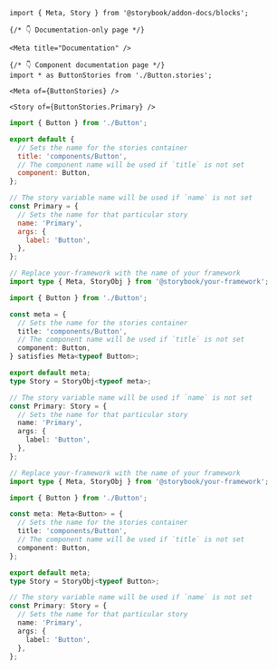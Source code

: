 <!-- prettier-ignore -->
```mdx filename="src/components/Button/Button.mdx" renderer="common" language="mdx"
import { Meta, Story } from '@storybook/addon-docs/blocks';

{/* 👇 Documentation-only page */}

<Meta title="Documentation" />

{/* 👇 Component documentation page */}
import * as ButtonStories from './Button.stories';

<Meta of={ButtonStories} />

<Story of={ButtonStories.Primary} />
```

```js filename="src/components/Button/Button.stories.js|jsx" renderer="common" language="js"
import { Button } from './Button';

export default {
  // Sets the name for the stories container
  title: 'components/Button',
  // The component name will be used if `title` is not set
  component: Button,
};

// The story variable name will be used if `name` is not set
const Primary = {
  // Sets the name for that particular story
  name: 'Primary',
  args: {
    label: 'Button',
  },
};
```

```ts filename="src/components/Button/Button.stories.ts|tsx" renderer="common" language="ts-4-9"
// Replace your-framework with the name of your framework
import type { Meta, StoryObj } from '@storybook/your-framework';

import { Button } from './Button';

const meta = {
  // Sets the name for the stories container
  title: 'components/Button',
  // The component name will be used if `title` is not set
  component: Button,
} satisfies Meta<typeof Button>;

export default meta;
type Story = StoryObj<typeof meta>;

// The story variable name will be used if `name` is not set
const Primary: Story = {
  // Sets the name for that particular story
  name: 'Primary',
  args: {
    label: 'Button',
  },
};
```

```ts filename="src/components/Button/Button.stories.ts|tsx" renderer="common" language="ts"
// Replace your-framework with the name of your framework
import type { Meta, StoryObj } from '@storybook/your-framework';

import { Button } from './Button';

const meta: Meta<Button> = {
  // Sets the name for the stories container
  title: 'components/Button',
  // The component name will be used if `title` is not set
  component: Button,
};

export default meta;
type Story = StoryObj<typeof Button>;

// The story variable name will be used if `name` is not set
const Primary: Story = {
  // Sets the name for that particular story
  name: 'Primary',
  args: {
    label: 'Button',
  },
};
```
